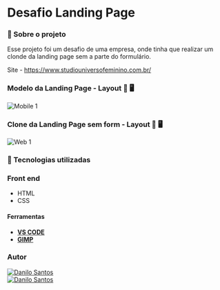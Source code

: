 # Desafio Landing Page


###  :open_book:  Sobre o projeto

 Esse projeto foi um desafio de uma empresa, onde tinha que realizar um clonde da landing page sem a parte do formulário. 
 
 Site - https://www.studiouniversofeminino.com.br/


### Modelo da Landing Page - Layout :iphone: :desktop_computer:

![Mobile 1](https://github.com/daniloadscavalcante/assets/blob/master/desafio-landing-page.gif)




### Clone da Landing Page sem form - Layout :iphone: :desktop_computer:

![Web 1](https://github.com/daniloadscavalcante/assets/blob/master/Desafio-concluido-landing-page.gif)



### 🚀 Tecnologias utilizadas

### Front end
- HTML 
- CSS


#### Ferramentas
- [**VS CODE**]()
- [**GIMP**]()

### Autor
<a href="https://daniloadscavalcante.netlify.app/">
  <img alt="Danilo Santos" src="https://img.shields.io/badge/Show-Portf%C3%B3lio-%238880FE" />
</a>
<br>
<a href="https://www.linkedin.com/in/daniloadscavalcante/">
  <img alt="Danilo Santos" src="https://img.shields.io/badge/-Danilo Santos-blue?style=flat&logo=Linkedin&logoColor=bluee" />
</a>
